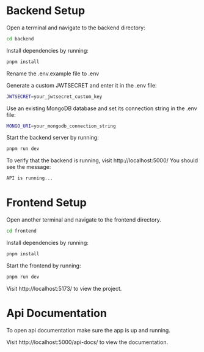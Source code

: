 # Backend Setup
   
Open a terminal and navigate to the backend directory:

```bash
cd backend
```

Install dependencies by running:

```bash
pnpm install
```

Rename the .env.example file to .env

Generate a custom JWTSECRET and enter it in the .env file:

```bash
JWTSECRET=your_jwtsecret_custom_key
```

Use an existing MongoDB database and set its connection string in the .env file:

```bash
MONGO_URI=your_mongodb_connection_string
```

Start the backend server by running:

```bash
pnpm run dev
```

To verify that the backend is running, visit http://localhost:5000/ You should see the message:

```bash
API is running...
```

# Frontend Setup

Open another terminal and navigate to the frontend directory.

```bash
cd frontend
```

Install dependencies by running:

```bash
pnpm install
```

Start the frontend by running:

```bash
pnpm run dev
```

Visit http://localhost:5173/ to view the project.

# Api Documentation

To open api documentation make sure the app is up and running.

Visit http://localhost:5000/api-docs/ to view the documentation.
